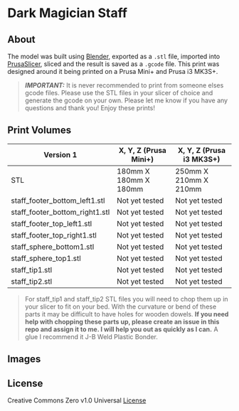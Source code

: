 # Dark Magician Staff

## About

The model was built using [Blender](https://www.blender.org/), exported as a `.stl` file, imported into [PrusaSlicer](https://www.prusa3d.com/page/prusaslicer_424/), sliced and the result is saved as a `.gcode` file. This print was designed around it being printed on a Prusa Mini+ and Prusa i3 MK3S+.

> _**IMPORTANT:**_ It is never recommended to print from someone elses gcode files. Please use the STL files in your slicer of choice and generate the gcode on your own. Please let me know if you have any questions and thank you! Enjoy these prints!

## Print Volumes

| Version 1                      |  X, Y, Z (Prusa Mini+)   | X, Y, Z (Prusa i3 MK3S+) |
| -----------                    | -----------              | -----------              |
| STL                            | 180mm X 180mm X 180mm    | 250mm X 210mm X 210mm    |
| staff_footer_bottom_left1.stl  | Not yet tested           | Not yet tested           |
| staff_footer_bottom_right1.stl | Not yet tested           | Not yet tested           |
| staff_footer_top_left1.stl     | Not yet tested           | Not yet tested           |
| staff_footer_top_right1.stl    | Not yet tested           | Not yet tested           |
| staff_sphere_bottom1.stl       | Not yet tested           | Not yet tested           |
| staff_sphere_top1.stl          | Not yet tested           | Not yet tested           |
| staff_tip1.stl                 | Not yet tested           | Not yet tested           |
| staff_tip2.stl                 | Not yet tested           | Not yet tested           |

> For staff_tip1 and staff_tip2 STL files you will need to chop them up in your slicer to fit on your bed. With the curvature or bend of these parts it may be difficult to have holes for wooden dowels. **If you need help with chopping these parts up, please create an issue in this repo and assign it to me. I will help you out as quickly as I can.** A glue I recommend it J-B Weld Plastic Bonder. 

## Images

## License

Creative Commons Zero v1.0 Universal [License](LICENSE)
